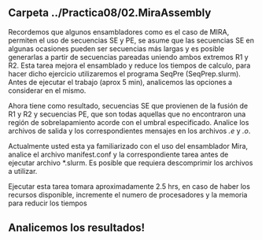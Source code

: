 <!DOCTYPE html>
<html>
<body>
<h2> Carpeta ../Practica08/02.MiraAssembly </h2>
Recordemos que algunos ensambladores como es el caso de MIRA, permiten el uso de secuencias SE y PE, se asume que las secuencias SE en algunas ocasiones pueden ser secuencias más largas y es posible generarlas a partir de secuencias pareadas uniendo ambos extremos R1 y R2. Esta tarea mejora el ensamblado y reduce los tiempos de calculo, para hacer dicho ejercicio utilizaremos el programa SeqPre (SeqPrep.slurm). Antes de ejecutar el trabajo (aprox 5 min), analicemos las opciones a considerar en el mismo.

Ahora tiene como resultado, secuencias SE que provienen de la fusión de R1 y R2 y secuencias PE, que son todas aquellas que no encontraron una región de sobrelapamiento acorde con el umbral especificado. Analice los archivos de salida y los correspondientes mensajes en los archivos *.e* y *.o*. 

Actualmente usted esta ya familiarizado con el uso del ensamblador Mira, analice el archivo manifest.conf y la correspondiente tarea antes de ejecutar archivo *.slurm. Es posible que requiera descomprimir los archivos a utilizar.

Ejecutar esta tarea tomara aproximadamente 2.5 hrs, en caso de haber los recursos disponible, incremente el numero de procesadores y la memoria para reducir los tiempos

<h2>Analicemos los resultados!</h2>
</body>
</html>
